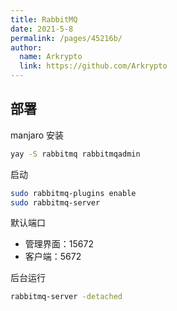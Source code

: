 ```yaml
---
title: RabbitMQ
date: 2021-5-8
permalink: /pages/45216b/
author: 
  name: Arkrypto
  link: https://github.com/Arkrypto
---
```


## 部署

manjaro 安装

```bash
yay -S rabbitmq rabbitmqadmin
```

启动

```bash
sudo rabbitmq-plugins enable
sudo rabbitmq-server
```

默认端口

- 管理界面：15672
- 客户端：5672

后台运行

```bash
rabbitmq-server -detached
```

